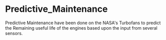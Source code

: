 # Predictive_Maintenance
Predictive Maintenance have been done on the NASA's Turbofans to predict the Remaining useful life of the engines based upon the input from several sensors.

